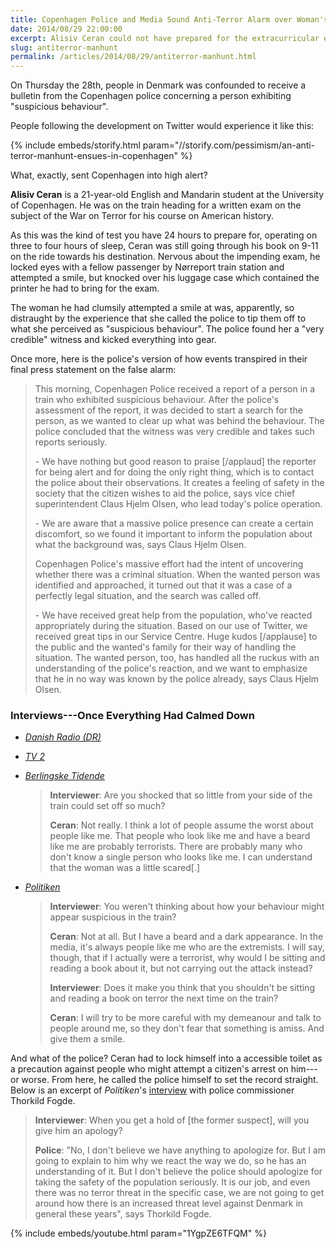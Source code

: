```yaml
---
title: Copenhagen Police and Media Sound Anti-Terror Alarm over Woman's Unease at Train Passenger
date: 2014/08/29 22:00:00
excerpt: Alisiv Ceran could not have prepared for the extracurricular events that transpired on his way to an American-history exam on the War on Terror.
slug: antiterror-manhunt
permalink: /articles/2014/08/29/antiterror-manhunt.html
---
```

On Thursday the 28th, people in Denmark was confounded to receive a bulletin from the Copenhagen police concerning a person exhibiting "suspicious behaviour".

People following the development on Twitter would experience it like this:

{% include embeds/storify.html param="//storify.com/pessimism/an-anti-terror-manhunt-ensues-in-copenhagen" %}

What, exactly, sent Copenhagen into high alert?

**Alisiv Ceran** is a 21-year-old English and Mandarin student at the University of Copenhagen. He was on the train heading for a written exam on the subject of the War on Terror for his course on American history.

As this was the kind of test you have 24 hours to prepare for, operating on three to four hours of sleep, Ceran was still going through his book on 9-11 on the ride towards his destination. Nervous about the impending exam, he locked eyes with a fellow passenger by Nørreport train station and attempted a smile, but knocked over his luggage case which contained the printer he had to bring for the exam.

The woman he had clumsily attempted a smile at was, apparently, so distraught by the experience that she called the police to tip them off to what she perceived as "suspicious behaviour". The police found her a "very credible" witness and kicked everything into gear.

Once more, here is the police's version of how events transpired in their final press statement on the false alarm:

> This morning, Copenhagen Police received a report of a person in a train who exhibited suspicious behaviour. After the police's assessment of the report, it was decided to start a search for the person, as we wanted to clear up what was behind the behaviour. The police concluded that the witness was very credible and takes such reports seriously.
>
> \- We have nothing but good reason to praise [/applaud] the reporter for being alert and for doing the only right thing, which is to contact the police about their observations. It creates a feeling of safety in the society that the citizen wishes to aid the police, says vice chief superintendent Claus Hjelm Olsen, who lead today's police operation.
>
> \- We are aware that a massive police presence can create a certain discomfort, so we found it important to inform the population about what the background was, says Claus Hjelm Olsen.
>
> Copenhagen Police's massive effort had the intent of uncovering whether there was a criminal situation. When the wanted person was identified and approached, it turned out that it was a case of a perfectly legal situation, and the search was called off.
>
> \- We have received great help from the population, who've reacted appropriately during the situation. Based on our use of Twitter, we received great tips in our Service Centre. Huge kudos [/applause] to the public and the wanted's family for their way of handling the situation. The wanted person, too, has handled all the ruckus with an understanding of the police's reaction, and we want to emphasize that he in no way was known by the police already, says Claus Hjelm Olsen.

### Interviews---Once Everything Had Calmed Down ###

* <i>[Danish Radio (DR)](http://www.dr.dk/Nyheder/Indland/2014/08/28/152102.htm)</i>
* <i>[TV 2](http://nyhederne.tv2.dk/krimi/2014-08-28-bombemand-var-uskyldig-studerende)</i>
* <i>[Berlingske Tidende](http://www.b.dk/nationalt/maalet-for-menneskejagten-mange-tror-det-vaerste-om-folk-som-mig)</i>

    > **Interviewer**: Are you shocked that so little from your side of the train could set off so much?
    >
    > **Ceran**: Not really. I think a lot of people assume the worst about people like me. That people who look like me and have a beard like me are probably terrorists. There are probably many who don't know a single person who looks like me. I can understand that the woman was a little scared[.]

* <i>[Politiken](http://politiken.dk/indland/ECE2380165/offer-for-politi--og-mediejagt-jeg-vil-bare-gerne-vaere-gymnasielaerer/)</i>

    > **Interviewer**: You weren't thinking about how your behaviour might appear suspicious in the train?
    >
    > **Ceran**: Not at all. But I have a beard and a dark appearance. In the media, it's always people like me who are the extremists. I will say, though, that if I actually were a terrorist, why would I be sitting and reading a book about it, but not carrying out the attack instead?
    >
    > **Interviewer**: Does it make you think that you shouldn't be sitting and reading a book on terror the next time on the train?
    >
    > **Ceran**: I will try to be more careful with my demeanour and talk to people around me, so they don't fear that something is amiss. And give them a smile.

And what of the police? Ceran had to lock himself into a accessible toilet as a precaution against people who might attempt a citizen's arrest on him---or worse. From here, he called the police himself to set the record straight. Below is an excerpt of <i>Politiken</i>'s [interview](http://politiken.dk/indland/ECE2379596/politidirektoer-efter-menneskejagt-vi-har-ikke-noget-at-undskylde/) with police commissioner Thorkild Fogde.

> **Interviewer**: When you get a hold of [the former suspect], will you give him an apology?
>
> **Police**: "No, I don't believe we have anything to apologize for. But I am going to explain to him why we react the way we do, so he has an understanding of it. But I don't believe the police should apologize for taking the safety of the population seriously. It is our job, and even there was no terror threat in the specific case, we are not going to get around how there is an increased threat level against Denmark in general these years", says Thorkild Fogde.

{% include embeds/youtube.html param="1YgpZE6TFQM" %}
